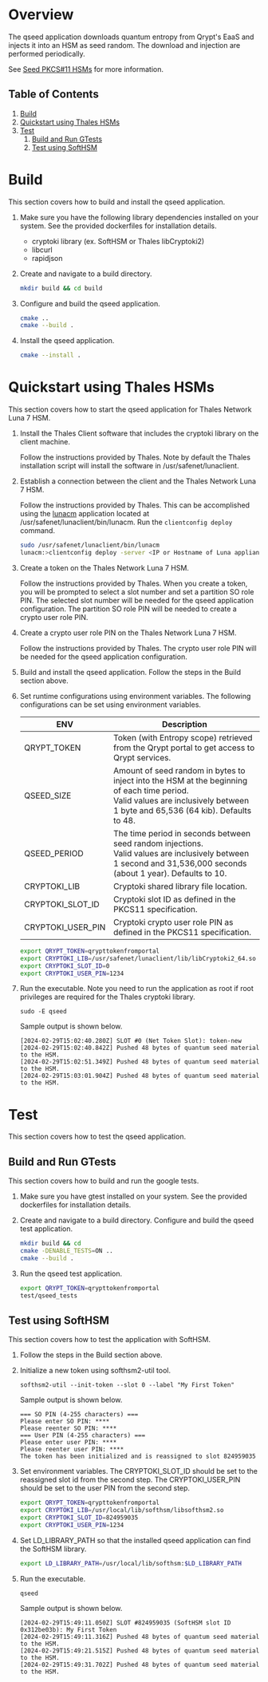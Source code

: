 # Overview
The qseed application downloads quantum entropy from Qrypt's EaaS and injects it into an HSM as seed random. The download and injection are performed periodically.

See [Seed PKCS#11 HSMs](https://docs.qrypt.com/eaas/pkcs11/) for more information.
  
## Table of Contents
1. [Build](#build)
2. [Quickstart using Thales HSMs](#quickstart-using-thales-hsms)
3. [Test](#test)
    1. [Build and Run GTests](#build-and-run-gtests)
    2. [Test using SoftHSM](#test-using-softhsm)

# Build
This section covers how to build and install the qseed application. 

1.  Make sure you have the following library dependencies installed on your system. See the provided dockerfiles for installation details.
    - cryptoki library (ex. SoftHSM or Thales libCryptoki2)
    - libcurl
    - rapidjson

2.  Create and navigate to a build directory.
    ```bash
    mkdir build && cd build
    ```

3.  Configure and build the qseed application.
    ```bash
    cmake .. 
    cmake --build .
    ```

4.  Install the qseed application.
    ```bash
    cmake --install .
    ```

# Quickstart using Thales HSMs 
This section covers how to start the qseed application for Thales Network Luna 7 HSM.

1.  Install the Thales Client software that includes the cryptoki library on the client machine. 

    Follow the instructions provided by Thales. Note by default the Thales installation script will install the software in /usr/safenet/lunaclient.

2.  Establish a connection between the client and the Thales Network Luna 7 HSM. 

    Follow the instructions provided by Thales. This can be accomplished using the [lunacm](https://thalesdocs.com/gphsm/luna/7/docs/network/Content/lunacm/commands/commands.htm) application located at /usr/safenet/lunaclient/bin/lunacm. Run the `clientconfig deploy` command.

    ```bash
    sudo /usr/safenet/lunaclient/bin/lunacm
    lunacm:>clientconfig deploy -server <IP or Hostname of Luna appliance> –user <appliance username> -password <appliance password> -client <client name to create>  -partition <partition name>
    ```

3.  Create a token on the Thales Network Luna 7 HSM.

    Follow the instructions provided by Thales. When you create a token, you will be prompted to select a slot number and set a partition SO role PIN. The selected slot number will be needed for the qseed application configuration. The partition SO role PIN will be needed to create a crypto user role PIN.

4.  Create a crypto user role PIN on the Thales Network Luna 7 HSM.

    Follow the instructions provided by Thales. The crypto user role PIN will be needed for the qseed application configuration.
    
5.  Build and install the qseed application. Follow the steps in the Build section above.

6.  Set runtime configurations using environment variables. The following configurations can be set using environment variables.

    | ENV | Description |
    | --- | ------------|
    | QRYPT_TOKEN | Token (with Entropy scope) retrieved from the Qrypt portal to get access to Qrypt services. |
    | QSEED_SIZE | Amount of seed random in bytes to inject into the HSM at the beginning of each time period. <br>Valid values are inclusively between 1 byte and 65,536 (64 kib). Defaults to 48. |
    | QSEED_PERIOD | The time period in seconds between seed random injections. <br>Valid values are inclusively between 1 second and 31,536,000 seconds (about 1 year). Defaults to 10. |
    | CRYPTOKI_LIB | Cryptoki shared library file location. |
    | CRYPTOKI_SLOT_ID | Cryptoki slot ID as defined in the PKCS11 specification. |
    | CRYPTOKI_USER_PIN | Cryptoki crypto user role PIN as defined in the PKCS11 specification. |

    ```bash
    export QRYPT_TOKEN=qrypttokenfromportal
    export CRYPTOKI_LIB=/usr/safenet/lunaclient/lib/libCryptoki2_64.so
    export CRYPTOKI_SLOT_ID=0
    export CRYPTOKI_USER_PIN=1234
    ```

7.  Run the executable. Note you need to run the application as root if root privileges are required for the Thales cryptoki library.
    ```
    sudo -E qseed
    ```
    Sample output is shown below.
    ```
    [2024-02-29T15:02:40.280Z] SLOT #0 (Net Token Slot): token-new
    [2024-02-29T15:02:40.842Z] Pushed 48 bytes of quantum seed material to the HSM.
    [2024-02-29T15:02:51.349Z] Pushed 48 bytes of quantum seed material to the HSM.
    [2024-02-29T15:03:01.904Z] Pushed 48 bytes of quantum seed material to the HSM.
    ```

# Test
This section covers how to test the qseed application.

## Build and Run GTests
This section covers how to build and run the google tests.

1.  Make sure you have gtest installed on your system. See the provided dockerfiles for installation details.

2.  Create and navigate to a build directory. Configure and build the qseed test application.
    ```bash
    mkdir build && cd 
    cmake -DENABLE_TESTS=ON .. 
    cmake --build .
    ```

3.  Run the qseed test application.
    ```bash
    export QRYPT_TOKEN=qrypttokenfromportal
    test/qseed_tests
    ```

## Test using SoftHSM
This section covers how to test the application with SoftHSM.

1.  Follow the steps in the Build section above.

2.  Initialize a new token using softhsm2-util tool.
    ```
    softhsm2-util --init-token --slot 0 --label "My First Token"
    ```
    Sample output is shown below.
    ```
    === SO PIN (4-255 characters) ===
    Please enter SO PIN: ****
    Please reenter SO PIN: ****
    === User PIN (4-255 characters) ===
    Please enter user PIN: ****
    Please reenter user PIN: ****
    The token has been initialized and is reassigned to slot 824959035
    ```

3.  Set environment variables. The CRYPTOKI_SLOT_ID should be set to the reassigned slot id from the second step. The CRYPTOKI_USER_PIN should be set to the user PIN from the second step.
    ```bash
    export QRYPT_TOKEN=qrypttokenfromportal
    export CRYPTOKI_LIB=/usr/local/lib/softhsm/libsofthsm2.so
    export CRYPTOKI_SLOT_ID=824959035
    export CRYPTOKI_USER_PIN=1234
    ```

4.  Set LD_LIBRARY_PATH so that the installed qseed application can find the SoftHSM library.
    ```bash
    export LD_LIBRARY_PATH=/usr/local/lib/softhsm:$LD_LIBRARY_PATH
    ```

5.  Run the executable.
    ```
    qseed
    ```
    Sample output is shown below.
    ```
    [2024-02-29T15:49:11.050Z] SLOT #824959035 (SoftHSM slot ID 0x312be03b): My First Token
    [2024-02-29T15:49:11.316Z] Pushed 48 bytes of quantum seed material to the HSM.
    [2024-02-29T15:49:21.515Z] Pushed 48 bytes of quantum seed material to the HSM.
    [2024-02-29T15:49:31.702Z] Pushed 48 bytes of quantum seed material to the HSM.
    ```

